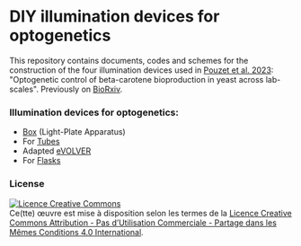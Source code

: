 # DIY illumination devices for optogenetics

This repository contains documents, codes and schemes for the construction of the four illumination devices used in [Pouzet et al. 2023](https://www.frontiersin.org/articles/10.3389/fbioe.2023.1085268/full): "Optogenetic control of beta-carotene bioproduction in yeast across lab-scales". 
Previously on [BioRxiv](https://www.biorxiv.org/content/10.1101/2022.10.31.514479v1). 

### Illumination devices for optogenetics:
- [Box](https://github.com/Lab513/DIY_Optogenetics/tree/master/opto_Box) (Light-Plate Apparatus)
- For [Tubes](https://github.com/Lab513/DIY_Optogenetics/tree/master/opto_Tubes)
- Adapted [eVOLVER](https://github.com/Lab513/DIY_Optogenetics/tree/master/opto_eVOLVER)
- For [Flasks](https://github.com/Lab513/DIY_Optogenetics/tree/master/opto_Flasks)

### License
<a rel="license" href="http://creativecommons.org/licenses/by-nc-sa/4.0/"><img alt="Licence Creative Commons" style="border-width:0" src="https://i.creativecommons.org/l/by-nc-sa/4.0/88x31.png" /></a><br />Ce(tte) œuvre est mise à disposition selon les termes de la <a rel="license" href="http://creativecommons.org/licenses/by-nc-sa/4.0/">Licence Creative Commons Attribution - Pas d’Utilisation Commerciale - Partage dans les Mêmes Conditions 4.0 International</a>.
